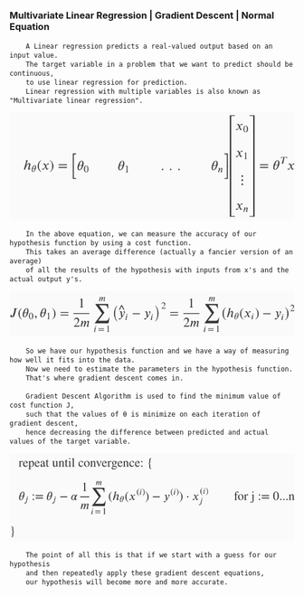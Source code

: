 ### Multivariate Linear Regression | Gradient Descent | Normal Equation

        A Linear regression predicts a real-valued output based on an input value.
        The target variable in a problem that we want to predict should be continuous, 
        to use linear regression for prediction.
        Linear regression with multiple variables is also known as "Multivariate linear regression".

   ![Multivariate Linear Regression: Hypothesis](https://github.com/ChirantanSoni28/Machine-Learning/blob/master/Multivariate%20Linear%20Regression/Screenshot-2017-11-14%20Multiple%20Features%20Coursera.png)

        In the above equation, we can measure the accuracy of our hypothesis function by using a cost function. 
        This takes an average difference (actually a fancier version of an average) 
        of all the results of the hypothesis with inputs from x's and the actual output y's.

   ![Cost Function J](https://github.com/ChirantanSoni28/Machine-Learning/blob/master/Multivariate%20Linear%20Regression/Screenshot-2017-11-14%20Cost%20Function%20Coursera.png)

        So we have our hypothesis function and we have a way of measuring how well it fits into the data. 
        Now we need to estimate the parameters in the hypothesis function. 
        That's where gradient descent comes in.

        Gradient Descent Algorithm is used to find the minimum value of cost function J, 
        such that the values of θ is minimize on each iteration of gradient descent, 
        hence decreasing the difference between predicted and actual values of the target variable.

   ![Gradient Descent](https://github.com/ChirantanSoni28/Machine-Learning/blob/master/Multivariate%20Linear%20Regression/Screenshot-2017-11-14%20Gradient%20Descent%20For%20Multiple%20Variables%20Coursera.png)

        The point of all this is that if we start with a guess for our hypothesis 
        and then repeatedly apply these gradient descent equations, 
        our hypothesis will become more and more accurate.
